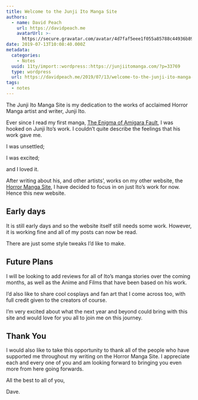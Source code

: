 ```yaml
---
title: Welcome to the Junji Ito Manga Site
authors:
  - name: David Peach
    url: https://davidpeach.me
    avatarUrl: >-
      https://secure.gravatar.com/avatar/4d7faf5eee1f055a85788c44936b8995eaab6dfb004e7854ec747ccb272e91ee?s=96&d=mm&r=g
date: 2019-07-13T10:08:40.000Z
metadata:
  categories:
    - Notes
  uuid: 11ty/import::wordpress::https://junjiitomanga.com/?p=33769
  type: wordpress
  url: https://davidpeach.me/2019/07/13/welcome-to-the-junji-ito-manga-site/
tags:
  - notes
---
```

The Junji Ito Manga Site is my dedication to the works of acclaimed Horror Manga artist and writer, Junji Ito.

Ever since I read my first manga, [The Enigma of Amigara Fault](https://davidpeach.me/the-enigma-of-amigara-fault/), I was hooked on Junji Ito’s work. I couldn’t quite describe the feelings that his work gave me.

I was unsettled;

I was excited;

and I loved it.

After writing about his, and other artists’, works on my other website, the [Horror Manga Site](https://horror-manga.com), I have decided to focus in on just Ito’s work for now. Hence this new website.

## Early days

It is still early days and so the website itself still needs some work. However, it is working fine and all of my posts can now be read.

There are just some style tweaks I’d like to make.

## Future Plans

I will be looking to add reviews for all of Ito’s manga stories over the coming months, as well as the Anime and Films that have been based on his work.

I’d also like to share cool cosplays and fan art that I come across too, with full credit given to the creators of course.

I’m very excited about what the next year and beyond could bring with this site and would love for you all to join me on this journey.

## Thank You

I would also like to take this opportunity to thank all of the people who have supported me throughout my writing on the Horror Manga Site. I appreciate each and every one of you and am looking forward to bringing you even more from here going forwards.

All the best to all of you,

Dave.